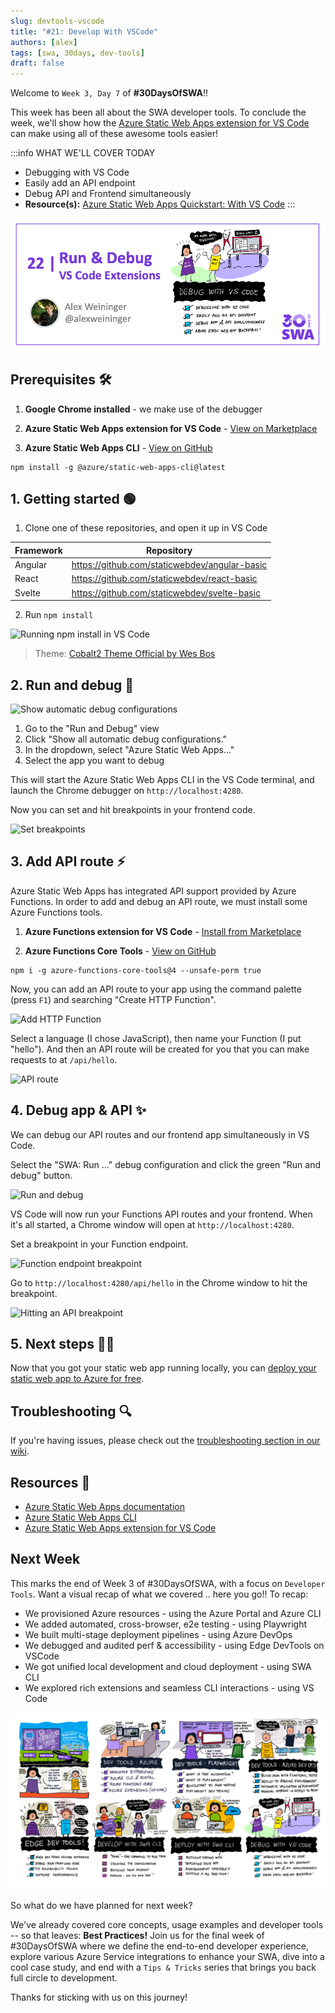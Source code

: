 ```yaml
---
slug: devtools-vscode
title: "#21: Develop With VSCode"
authors: [alex]
tags: [swa, 30days, dev-tools]
draft: false
---
```


Welcome to `Week 3, Day 7` of **#30DaysOfSWA**!! 

This week has been all about the SWA developer tools. To conclude the week, we'll show how the [Azure Static Web Apps extension for VS Code](https://marketplace.visualstudio.com/items?itemName=ms-azuretools.vscode-azurestaticwebapps) can make using all of these awesome tools easier!


:::info WHAT WE'LL COVER TODAY
 * Debugging with VS Code
 * Easily add an API endpoint
 * Debug API and Frontend simultaneously
 * **Resource(s):** [Azure Static Web Apps Quickstart: With VS Code](https://docs.microsoft.com/en-us/azure/static-web-apps/getting-started?tabs=vanilla-javascript)
:::

![](../static/img/series/21-banner.png)


## Prerequisites 🛠️

1. **Google Chrome installed** - we make use of the debugger

2. **Azure Static Web Apps extension for VS Code** - [View on Marketplace](https://marketplace.visualstudio.com/items?itemName=ms-azuretools.vscode-azurestaticwebapps)

3. **Azure Static Web Apps CLI** - [View on GitHub](https://github.com/Azure/static-web-apps-cli)

```
npm install -g @azure/static-web-apps-cli@latest
```

## 1. Getting started 🟢

1. Clone one of these repositories, and open it up in VS Code

 
| Framework | Repository |
|---|---|
Angular | https://github.com/staticwebdev/angular-basic
React | https://github.com/staticwebdev/react-basic
Svelte | https://github.com/staticwebdev/svelte-basic

2. Run `npm install`

![Running npm install in VS Code](https://dev-to-uploads.s3.amazonaws.com/uploads/articles/c00m73mzlt49kkwl4iiw.png)
> Theme: [Cobalt2 Theme Official by Wes Bos](https://marketplace.visualstudio.com/items?itemName=wesbos.theme-cobalt2)

## 2. Run and debug 🐞

![Show automatic debug configurations](https://dev-to-uploads.s3.amazonaws.com/uploads/articles/pahznac0f8cjqt8haifb.png)
 
1. Go to the "Run and Debug" view
2. Click "Show all automatic debug configurations."
2. In the dropdown, select "Azure Static Web Apps..."
3. Select the app you want to debug

This will start the Azure Static Web Apps CLI in the VS Code terminal, and launch the Chrome debugger on `http://localhost:4280`.

Now you can set and hit breakpoints in your frontend code. 

![Set breakpoints](https://dev-to-uploads.s3.amazonaws.com/uploads/articles/aprutdzi9opkbegdnf2p.png)
 
## 3. Add API route ⚡️

Azure Static Web Apps has integrated API support provided by Azure Functions. In order to add and debug an API route, we must install some Azure Functions tools.

1. **Azure Functions extension for VS Code** - [Install from Marketplace](https://marketplace.visualstudio.com/items?itemName=ms-azuretools.vscode-azurefunctions)

2. **Azure Functions Core Tools** - [View on GitHub](https://github.com/Azure/azure-functions-core-tools)

```
npm i -g azure-functions-core-tools@4 --unsafe-perm true
```

Now, you can add an API route to your app using the command palette (press `F1`) and searching "Create HTTP Function".

![Add HTTP Function](https://user-images.githubusercontent.com/12476526/169424449-3a10a9a0-025f-4fa3-b15f-294846fb0291.png)

Select a language (I chose JavaScript), then name your Function (I put "hello"). And then an API route will be created for you that you can make requests to at `/api/hello`.

![API route](https://dev-to-uploads.s3.amazonaws.com/uploads/articles/emd9wo9q26m51aboyydd.png)

## 4. Debug app & API ✨
 
We can debug our API routes and our frontend app simultaneously in VS Code.

Select the "SWA: Run ..." debug configuration and click the green "Run and debug" button.

![Run and debug](https://dev-to-uploads.s3.amazonaws.com/uploads/articles/234k0e1p9jzmtyeeli56.png)

VS Code will now run your Functions API routes and your frontend. When it's all started, a Chrome window will open at `http://localhost:4280`.

Set a breakpoint in your Function endpoint.

![Function endpoint breakpoint](https://dev-to-uploads.s3.amazonaws.com/uploads/articles/89kolpnqbsrqysh661ep.png)

Go to `http://localhost:4280/api/hello` in the Chrome window to hit the breakpoint.
 
![Hitting an API breakpoint](https://dev-to-uploads.s3.amazonaws.com/uploads/articles/2q8zt9j70wz4dr5h3mcm.png)

## 5. Next steps 🏃‍♀️

Now that you got your static web app running locally, you can [deploy your static web app to Azure for free](https://docs.microsoft.com/en-us/azure/static-web-apps/getting-started?tabs=react).

## Troubleshooting 🔍

If you're having issues, please check out the [troubleshooting section in our wiki](https://github.com/microsoft/vscode-azurestaticwebapps/wiki/Guide:-Debugging-a-Static-Web-App-with-VS-Code#troubleshooting-).

## Resources 🔗

* [Azure Static Web Apps documentation](https://docs.microsoft.com/en-us/azure/static-web-apps/)
* [Azure Static Web Apps CLI](https://github.com/Azure/static-web-apps-cli)
* [Azure Static Web Apps extension for VS Code](https://marketplace.visualstudio.com/items?itemName=ms-azuretools.vscode-azurestaticwebapps)

## Next Week

This marks the end of Week 3 of #30DaysOfSWA, with a focus on `Developer Tools`. Want a visual recap of what we covered .. here you go!! To recap:
 * We provisioned Azure resources - using the Azure Portal and Azure CLI
 * We added automated, cross-browser, e2e testing - using Playwright
 * We built multi-stage deployment pipelines - using Azure DevOps
 * We debugged and audited perf & accessibility - using Edge DevTools on VSCode
 * We got unified local development and cloud deployment - using SWA CLI
 * We explored rich extensions and seamless CLI interactions - using VS Code

![Week 3 Visual Roadmap](../static/img/series/week3-roadmap.png)

So what do we have planned for next week? 

We've already covered core concepts, usage examples and developer tools -- so that leaves: **Best Practices!** Join us for the final week of #30DaysOfSWA where we define the end-to-end developer experience, explore various Azure Service integrations to enhance your SWA, dive into a cool case study, and end with a `Tips & Tricks` series that brings you back full circle to development.

Thanks for sticking with us on this journey!